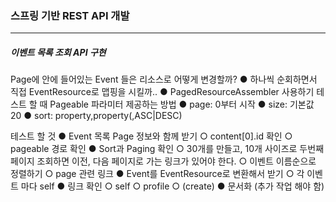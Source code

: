 <h3>스프링 기반 REST API 개발</h3>
<hr/>
<h5>이벤트 목록 조회 API 구현</h5>

Page에 안에 들어있는 Event 들은 리소스로 어떻게 변경할까?
	● 하나씩 순회하면서 직접 EventResource로 맵핑을 시킬까..
	● PagedResourceAssembler 사용하기
테스트 할 때 Pageable 파라미터 제공하는 방법
	● page: 0부터 시작
	● size: 기본값 20
	● sort: property,property(,ASC|DESC)

테스트 할 것
	● Event 목록 Page 정보와 함께 받기
		○ content[0].id 확인
		○ pageable 경로 확인
	● Sort과 Paging 확인
		○ 30개를 만들고, 10개 사이즈로 두번째 페이지 조회하면 이전, 다음 페이지로 가는 링크가 있어야 한다.
		○ 이벤트 이름순으로 정렬하기
		○ page 관련 링크
	● Event를 EventResource로 변환해서 받기
		○ 각 이벤트 마다 self
	● 링크 확인
		○ self
		○ profile
		○ (create)
	● 문서화 (추가 작업 해야 함)